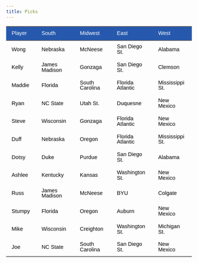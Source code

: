 ```yaml
---
title: Picks
---
```


<link href="/rmarkdown-libs/tabwid/tabwid.css" rel="stylesheet" />
<script src="/rmarkdown-libs/tabwid/tabwid.js"></script>
<style type="text/css">
h1 {
  text-align: center;
}

</style>
<div class="tabwid"><style>.cl-a0a32d0c{}.cl-a09f05ec{font-family:'Helvetica';font-size:11pt;font-weight:normal;font-style:normal;text-decoration:none;color:rgba(255, 255, 255, 1.00);background-color:transparent;}.cl-a09f05f6{font-family:'Helvetica';font-size:11pt;font-weight:normal;font-style:normal;text-decoration:none;color:rgba(0, 0, 0, 1.00);background-color:transparent;}.cl-a0a0bfd6{margin:0;text-align:left;border-bottom: 0 solid rgba(0, 0, 0, 1.00);border-top: 0 solid rgba(0, 0, 0, 1.00);border-left: 0 solid rgba(0, 0, 0, 1.00);border-right: 0 solid rgba(0, 0, 0, 1.00);padding-bottom:5pt;padding-top:5pt;padding-left:5pt;padding-right:5pt;line-height: 1;background-color:transparent;}.cl-a0a0ce36{width:0.803in;background-color:rgba(38, 89, 173, 1.00);vertical-align: middle;border-bottom: 1.5pt solid rgba(102, 102, 102, 1.00);border-top: 1.5pt solid rgba(102, 102, 102, 1.00);border-left: 0 solid rgba(0, 0, 0, 1.00);border-right: 0 solid rgba(0, 0, 0, 1.00);margin-bottom:0;margin-top:0;margin-left:0;margin-right:0;}.cl-a0a0ce37{width:1.355in;background-color:rgba(38, 89, 173, 1.00);vertical-align: middle;border-bottom: 1.5pt solid rgba(102, 102, 102, 1.00);border-top: 1.5pt solid rgba(102, 102, 102, 1.00);border-left: 0 solid rgba(0, 0, 0, 1.00);border-right: 0 solid rgba(0, 0, 0, 1.00);margin-bottom:0;margin-top:0;margin-left:0;margin-right:0;}.cl-a0a0ce38{width:1.296in;background-color:rgba(38, 89, 173, 1.00);vertical-align: middle;border-bottom: 1.5pt solid rgba(102, 102, 102, 1.00);border-top: 1.5pt solid rgba(102, 102, 102, 1.00);border-left: 0 solid rgba(0, 0, 0, 1.00);border-right: 0 solid rgba(0, 0, 0, 1.00);margin-bottom:0;margin-top:0;margin-left:0;margin-right:0;}.cl-a0a0ce40{width:1.321in;background-color:rgba(38, 89, 173, 1.00);vertical-align: middle;border-bottom: 1.5pt solid rgba(102, 102, 102, 1.00);border-top: 1.5pt solid rgba(102, 102, 102, 1.00);border-left: 0 solid rgba(0, 0, 0, 1.00);border-right: 0 solid rgba(0, 0, 0, 1.00);margin-bottom:0;margin-top:0;margin-left:0;margin-right:0;}.cl-a0a0ce41{width:1.253in;background-color:rgba(38, 89, 173, 1.00);vertical-align: middle;border-bottom: 1.5pt solid rgba(102, 102, 102, 1.00);border-top: 1.5pt solid rgba(102, 102, 102, 1.00);border-left: 0 solid rgba(0, 0, 0, 1.00);border-right: 0 solid rgba(0, 0, 0, 1.00);margin-bottom:0;margin-top:0;margin-left:0;margin-right:0;}.cl-a0a0ce42{width:0.803in;background-color:transparent;vertical-align: middle;border-bottom: 0 solid rgba(0, 0, 0, 1.00);border-top: 0 solid rgba(0, 0, 0, 1.00);border-left: 0 solid rgba(0, 0, 0, 1.00);border-right: 0 solid rgba(0, 0, 0, 1.00);margin-bottom:0;margin-top:0;margin-left:0;margin-right:0;}.cl-a0a0ce4a{width:1.355in;background-color:transparent;vertical-align: middle;border-bottom: 0 solid rgba(0, 0, 0, 1.00);border-top: 0 solid rgba(0, 0, 0, 1.00);border-left: 0 solid rgba(0, 0, 0, 1.00);border-right: 0 solid rgba(0, 0, 0, 1.00);margin-bottom:0;margin-top:0;margin-left:0;margin-right:0;}.cl-a0a0ce4b{width:1.296in;background-color:transparent;vertical-align: middle;border-bottom: 0 solid rgba(0, 0, 0, 1.00);border-top: 0 solid rgba(0, 0, 0, 1.00);border-left: 0 solid rgba(0, 0, 0, 1.00);border-right: 0 solid rgba(0, 0, 0, 1.00);margin-bottom:0;margin-top:0;margin-left:0;margin-right:0;}.cl-a0a0ce4c{width:1.321in;background-color:transparent;vertical-align: middle;border-bottom: 0 solid rgba(0, 0, 0, 1.00);border-top: 0 solid rgba(0, 0, 0, 1.00);border-left: 0 solid rgba(0, 0, 0, 1.00);border-right: 0 solid rgba(0, 0, 0, 1.00);margin-bottom:0;margin-top:0;margin-left:0;margin-right:0;}.cl-a0a0ce4d{width:1.253in;background-color:transparent;vertical-align: middle;border-bottom: 0 solid rgba(0, 0, 0, 1.00);border-top: 0 solid rgba(0, 0, 0, 1.00);border-left: 0 solid rgba(0, 0, 0, 1.00);border-right: 0 solid rgba(0, 0, 0, 1.00);margin-bottom:0;margin-top:0;margin-left:0;margin-right:0;}.cl-a0a0ce4e{width:0.803in;background-color:transparent;vertical-align: middle;border-bottom: 0 solid rgba(0, 0, 0, 1.00);border-top: 0 solid rgba(0, 0, 0, 1.00);border-left: 0 solid rgba(0, 0, 0, 1.00);border-right: 0 solid rgba(0, 0, 0, 1.00);margin-bottom:0;margin-top:0;margin-left:0;margin-right:0;}.cl-a0a0ce54{width:1.355in;background-color:transparent;vertical-align: middle;border-bottom: 0 solid rgba(0, 0, 0, 1.00);border-top: 0 solid rgba(0, 0, 0, 1.00);border-left: 0 solid rgba(0, 0, 0, 1.00);border-right: 0 solid rgba(0, 0, 0, 1.00);margin-bottom:0;margin-top:0;margin-left:0;margin-right:0;}.cl-a0a0ce55{width:1.296in;background-color:transparent;vertical-align: middle;border-bottom: 0 solid rgba(0, 0, 0, 1.00);border-top: 0 solid rgba(0, 0, 0, 1.00);border-left: 0 solid rgba(0, 0, 0, 1.00);border-right: 0 solid rgba(0, 0, 0, 1.00);margin-bottom:0;margin-top:0;margin-left:0;margin-right:0;}.cl-a0a0ce56{width:1.321in;background-color:transparent;vertical-align: middle;border-bottom: 0 solid rgba(0, 0, 0, 1.00);border-top: 0 solid rgba(0, 0, 0, 1.00);border-left: 0 solid rgba(0, 0, 0, 1.00);border-right: 0 solid rgba(0, 0, 0, 1.00);margin-bottom:0;margin-top:0;margin-left:0;margin-right:0;}.cl-a0a0ce57{width:1.253in;background-color:transparent;vertical-align: middle;border-bottom: 0 solid rgba(0, 0, 0, 1.00);border-top: 0 solid rgba(0, 0, 0, 1.00);border-left: 0 solid rgba(0, 0, 0, 1.00);border-right: 0 solid rgba(0, 0, 0, 1.00);margin-bottom:0;margin-top:0;margin-left:0;margin-right:0;}.cl-a0a0ce5e{width:0.803in;background-color:transparent;vertical-align: middle;border-bottom: 0 solid rgba(0, 0, 0, 1.00);border-top: 0 solid rgba(0, 0, 0, 1.00);border-left: 0 solid rgba(0, 0, 0, 1.00);border-right: 0 solid rgba(0, 0, 0, 1.00);margin-bottom:0;margin-top:0;margin-left:0;margin-right:0;}.cl-a0a0ce5f{width:1.355in;background-color:transparent;vertical-align: middle;border-bottom: 0 solid rgba(0, 0, 0, 1.00);border-top: 0 solid rgba(0, 0, 0, 1.00);border-left: 0 solid rgba(0, 0, 0, 1.00);border-right: 0 solid rgba(0, 0, 0, 1.00);margin-bottom:0;margin-top:0;margin-left:0;margin-right:0;}.cl-a0a0ce60{width:1.296in;background-color:transparent;vertical-align: middle;border-bottom: 0 solid rgba(0, 0, 0, 1.00);border-top: 0 solid rgba(0, 0, 0, 1.00);border-left: 0 solid rgba(0, 0, 0, 1.00);border-right: 0 solid rgba(0, 0, 0, 1.00);margin-bottom:0;margin-top:0;margin-left:0;margin-right:0;}.cl-a0a0ce68{width:1.321in;background-color:transparent;vertical-align: middle;border-bottom: 0 solid rgba(0, 0, 0, 1.00);border-top: 0 solid rgba(0, 0, 0, 1.00);border-left: 0 solid rgba(0, 0, 0, 1.00);border-right: 0 solid rgba(0, 0, 0, 1.00);margin-bottom:0;margin-top:0;margin-left:0;margin-right:0;}.cl-a0a0ce72{width:1.253in;background-color:transparent;vertical-align: middle;border-bottom: 0 solid rgba(0, 0, 0, 1.00);border-top: 0 solid rgba(0, 0, 0, 1.00);border-left: 0 solid rgba(0, 0, 0, 1.00);border-right: 0 solid rgba(0, 0, 0, 1.00);margin-bottom:0;margin-top:0;margin-left:0;margin-right:0;}.cl-a0a0ce73{width:0.803in;background-color:transparent;vertical-align: middle;border-bottom: 1.5pt solid rgba(102, 102, 102, 1.00);border-top: 0 solid rgba(0, 0, 0, 1.00);border-left: 0 solid rgba(0, 0, 0, 1.00);border-right: 0 solid rgba(0, 0, 0, 1.00);margin-bottom:0;margin-top:0;margin-left:0;margin-right:0;}.cl-a0a0ce7c{width:1.355in;background-color:transparent;vertical-align: middle;border-bottom: 1.5pt solid rgba(102, 102, 102, 1.00);border-top: 0 solid rgba(0, 0, 0, 1.00);border-left: 0 solid rgba(0, 0, 0, 1.00);border-right: 0 solid rgba(0, 0, 0, 1.00);margin-bottom:0;margin-top:0;margin-left:0;margin-right:0;}.cl-a0a0ce7d{width:1.296in;background-color:transparent;vertical-align: middle;border-bottom: 1.5pt solid rgba(102, 102, 102, 1.00);border-top: 0 solid rgba(0, 0, 0, 1.00);border-left: 0 solid rgba(0, 0, 0, 1.00);border-right: 0 solid rgba(0, 0, 0, 1.00);margin-bottom:0;margin-top:0;margin-left:0;margin-right:0;}.cl-a0a0ce7e{width:1.321in;background-color:transparent;vertical-align: middle;border-bottom: 1.5pt solid rgba(102, 102, 102, 1.00);border-top: 0 solid rgba(0, 0, 0, 1.00);border-left: 0 solid rgba(0, 0, 0, 1.00);border-right: 0 solid rgba(0, 0, 0, 1.00);margin-bottom:0;margin-top:0;margin-left:0;margin-right:0;}.cl-a0a0ce7f{width:1.253in;background-color:transparent;vertical-align: middle;border-bottom: 1.5pt solid rgba(102, 102, 102, 1.00);border-top: 0 solid rgba(0, 0, 0, 1.00);border-left: 0 solid rgba(0, 0, 0, 1.00);border-right: 0 solid rgba(0, 0, 0, 1.00);margin-bottom:0;margin-top:0;margin-left:0;margin-right:0;}</style><table data-quarto-disable-processing='true' class='cl-a0a32d0c'><thead><tr style="overflow-wrap:break-word;"><th class="cl-a0a0ce36"><p class="cl-a0a0bfd6"><span class="cl-a09f05ec">Player</span></p></th><th class="cl-a0a0ce37"><p class="cl-a0a0bfd6"><span class="cl-a09f05ec">South</span></p></th><th class="cl-a0a0ce38"><p class="cl-a0a0bfd6"><span class="cl-a09f05ec">Midwest</span></p></th><th class="cl-a0a0ce40"><p class="cl-a0a0bfd6"><span class="cl-a09f05ec">East</span></p></th><th class="cl-a0a0ce41"><p class="cl-a0a0bfd6"><span class="cl-a09f05ec">West</span></p></th></tr></thead><tbody><tr style="overflow-wrap:break-word;"><td class="cl-a0a0ce42"><p class="cl-a0a0bfd6"><span class="cl-a09f05f6">Wong</span></p></td><td class="cl-a0a0ce4a"><p class="cl-a0a0bfd6"><span class="cl-a09f05f6">Nebraska</span></p></td><td class="cl-a0a0ce4b"><p class="cl-a0a0bfd6"><span class="cl-a09f05f6">McNeese</span></p></td><td class="cl-a0a0ce4c"><p class="cl-a0a0bfd6"><span class="cl-a09f05f6">San Diego St.</span></p></td><td class="cl-a0a0ce4d"><p class="cl-a0a0bfd6"><span class="cl-a09f05f6">Alabama</span></p></td></tr><tr style="overflow-wrap:break-word;"><td class="cl-a0a0ce42"><p class="cl-a0a0bfd6"><span class="cl-a09f05f6">Kelly</span></p></td><td class="cl-a0a0ce4a"><p class="cl-a0a0bfd6"><span class="cl-a09f05f6">James Madison</span></p></td><td class="cl-a0a0ce4b"><p class="cl-a0a0bfd6"><span class="cl-a09f05f6">Gonzaga</span></p></td><td class="cl-a0a0ce4c"><p class="cl-a0a0bfd6"><span class="cl-a09f05f6">San Diego St.</span></p></td><td class="cl-a0a0ce4d"><p class="cl-a0a0bfd6"><span class="cl-a09f05f6">Clemson</span></p></td></tr><tr style="overflow-wrap:break-word;"><td class="cl-a0a0ce4e"><p class="cl-a0a0bfd6"><span class="cl-a09f05f6">Maddie</span></p></td><td class="cl-a0a0ce54"><p class="cl-a0a0bfd6"><span class="cl-a09f05f6">Florida</span></p></td><td class="cl-a0a0ce55"><p class="cl-a0a0bfd6"><span class="cl-a09f05f6">South Carolina</span></p></td><td class="cl-a0a0ce56"><p class="cl-a0a0bfd6"><span class="cl-a09f05f6">Florida Atlantic</span></p></td><td class="cl-a0a0ce57"><p class="cl-a0a0bfd6"><span class="cl-a09f05f6">Mississippi St.</span></p></td></tr><tr style="overflow-wrap:break-word;"><td class="cl-a0a0ce5e"><p class="cl-a0a0bfd6"><span class="cl-a09f05f6">Ryan</span></p></td><td class="cl-a0a0ce5f"><p class="cl-a0a0bfd6"><span class="cl-a09f05f6">NC State</span></p></td><td class="cl-a0a0ce60"><p class="cl-a0a0bfd6"><span class="cl-a09f05f6">Utah St.</span></p></td><td class="cl-a0a0ce68"><p class="cl-a0a0bfd6"><span class="cl-a09f05f6">Duquesne</span></p></td><td class="cl-a0a0ce72"><p class="cl-a0a0bfd6"><span class="cl-a09f05f6">New Mexico</span></p></td></tr><tr style="overflow-wrap:break-word;"><td class="cl-a0a0ce42"><p class="cl-a0a0bfd6"><span class="cl-a09f05f6">Steve</span></p></td><td class="cl-a0a0ce4a"><p class="cl-a0a0bfd6"><span class="cl-a09f05f6">Wisconsin</span></p></td><td class="cl-a0a0ce4b"><p class="cl-a0a0bfd6"><span class="cl-a09f05f6">Gonzaga</span></p></td><td class="cl-a0a0ce4c"><p class="cl-a0a0bfd6"><span class="cl-a09f05f6">Florida Atlantic</span></p></td><td class="cl-a0a0ce4d"><p class="cl-a0a0bfd6"><span class="cl-a09f05f6">New Mexico</span></p></td></tr><tr style="overflow-wrap:break-word;"><td class="cl-a0a0ce42"><p class="cl-a0a0bfd6"><span class="cl-a09f05f6">Duff</span></p></td><td class="cl-a0a0ce4a"><p class="cl-a0a0bfd6"><span class="cl-a09f05f6">Nebraska</span></p></td><td class="cl-a0a0ce4b"><p class="cl-a0a0bfd6"><span class="cl-a09f05f6">Oregon</span></p></td><td class="cl-a0a0ce4c"><p class="cl-a0a0bfd6"><span class="cl-a09f05f6">Florida Atlantic</span></p></td><td class="cl-a0a0ce4d"><p class="cl-a0a0bfd6"><span class="cl-a09f05f6">Mississippi St.</span></p></td></tr><tr style="overflow-wrap:break-word;"><td class="cl-a0a0ce42"><p class="cl-a0a0bfd6"><span class="cl-a09f05f6">Dotsy</span></p></td><td class="cl-a0a0ce4a"><p class="cl-a0a0bfd6"><span class="cl-a09f05f6">Duke</span></p></td><td class="cl-a0a0ce4b"><p class="cl-a0a0bfd6"><span class="cl-a09f05f6">Purdue</span></p></td><td class="cl-a0a0ce4c"><p class="cl-a0a0bfd6"><span class="cl-a09f05f6">San Diego St.</span></p></td><td class="cl-a0a0ce4d"><p class="cl-a0a0bfd6"><span class="cl-a09f05f6">Alabama</span></p></td></tr><tr style="overflow-wrap:break-word;"><td class="cl-a0a0ce42"><p class="cl-a0a0bfd6"><span class="cl-a09f05f6">Ashlee</span></p></td><td class="cl-a0a0ce4a"><p class="cl-a0a0bfd6"><span class="cl-a09f05f6">Kentucky</span></p></td><td class="cl-a0a0ce4b"><p class="cl-a0a0bfd6"><span class="cl-a09f05f6">Kansas</span></p></td><td class="cl-a0a0ce4c"><p class="cl-a0a0bfd6"><span class="cl-a09f05f6">Washington St.</span></p></td><td class="cl-a0a0ce4d"><p class="cl-a0a0bfd6"><span class="cl-a09f05f6">New Mexico</span></p></td></tr><tr style="overflow-wrap:break-word;"><td class="cl-a0a0ce42"><p class="cl-a0a0bfd6"><span class="cl-a09f05f6">Russ</span></p></td><td class="cl-a0a0ce4a"><p class="cl-a0a0bfd6"><span class="cl-a09f05f6">James Madison</span></p></td><td class="cl-a0a0ce4b"><p class="cl-a0a0bfd6"><span class="cl-a09f05f6">McNeese</span></p></td><td class="cl-a0a0ce4c"><p class="cl-a0a0bfd6"><span class="cl-a09f05f6">BYU</span></p></td><td class="cl-a0a0ce4d"><p class="cl-a0a0bfd6"><span class="cl-a09f05f6">Colgate</span></p></td></tr><tr style="overflow-wrap:break-word;"><td class="cl-a0a0ce42"><p class="cl-a0a0bfd6"><span class="cl-a09f05f6">Stumpy</span></p></td><td class="cl-a0a0ce4a"><p class="cl-a0a0bfd6"><span class="cl-a09f05f6">Florida</span></p></td><td class="cl-a0a0ce4b"><p class="cl-a0a0bfd6"><span class="cl-a09f05f6">Oregon</span></p></td><td class="cl-a0a0ce4c"><p class="cl-a0a0bfd6"><span class="cl-a09f05f6">Auburn</span></p></td><td class="cl-a0a0ce4d"><p class="cl-a0a0bfd6"><span class="cl-a09f05f6">New Mexico</span></p></td></tr><tr style="overflow-wrap:break-word;"><td class="cl-a0a0ce42"><p class="cl-a0a0bfd6"><span class="cl-a09f05f6">Mike</span></p></td><td class="cl-a0a0ce4a"><p class="cl-a0a0bfd6"><span class="cl-a09f05f6">Wisconsin</span></p></td><td class="cl-a0a0ce4b"><p class="cl-a0a0bfd6"><span class="cl-a09f05f6">Creighton</span></p></td><td class="cl-a0a0ce4c"><p class="cl-a0a0bfd6"><span class="cl-a09f05f6">Washington St.</span></p></td><td class="cl-a0a0ce4d"><p class="cl-a0a0bfd6"><span class="cl-a09f05f6">Michigan St.</span></p></td></tr><tr style="overflow-wrap:break-word;"><td class="cl-a0a0ce73"><p class="cl-a0a0bfd6"><span class="cl-a09f05f6">Joe</span></p></td><td class="cl-a0a0ce7c"><p class="cl-a0a0bfd6"><span class="cl-a09f05f6">NC State</span></p></td><td class="cl-a0a0ce7d"><p class="cl-a0a0bfd6"><span class="cl-a09f05f6">South Carolina</span></p></td><td class="cl-a0a0ce7e"><p class="cl-a0a0bfd6"><span class="cl-a09f05f6">San Diego St.</span></p></td><td class="cl-a0a0ce7f"><p class="cl-a0a0bfd6"><span class="cl-a09f05f6">New Mexico</span></p></td></tr></tbody></table></div>
